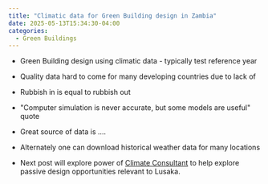 ```yaml
---
title: "Climatic data for Green Building design in Zambia"
date: 2025-05-13T15:34:30-04:00
categories:
  - Green Buildings
---
```

* Green Building design using climatic data - typically test reference year
* Quality data hard to come for many developing countries due to lack of 
* Rubbish in is equal to rubbish out
* "Computer simulation is never accurate, but some models are useful" quote
* Great source of data is ....
* Alternately one can download historical weather data for many locations

* Next post will explore power of [Climate Consultant][climate-cons] to help explore passive design opportunities relevant to Lusaka.

[climate-cons]: https://www.sbse.org/resources/climate-consultant